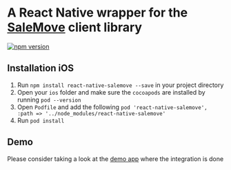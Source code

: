 # A React Native wrapper for the [SaleMove](https://www.salemove.com) client library

[![npm version](https://badge.fury.io/js/react-native-salemove.svg)](https://badge.fury.io/js/react-native-salemove)

## Installation iOS

1. Run `npm install react-native-salemove --save` in your project directory
2. Open your `ios` folder and make sure the `cocoapods` are installed by running `pod --version`
3. Open `Podfile` and add the following `pod 'react-native-salemove', :path => '../node_modules/react-native-salemove'`
4. Run `pod install`

## Demo

Please consider taking a look at the [demo app][0] where the integration is done

[0]: https://github.com/salemove/react-native-demo